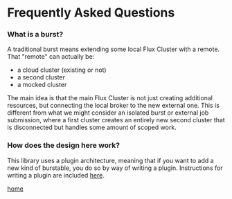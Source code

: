# Frequently Asked Questions

### What is a burst?

A traditional burst means extending some local Flux Cluster with a remote. That "remote" can actually be:

- a cloud cluster (existing or not)
- a second cluster
- a mocked cluster

The main idea is that the main Flux Cluster is not just creating additional resources, but connecting
the local broker to the new external one. This is different from what we might consider an isolated
burst or external job submission, where a first cluster creates an entirely new second cluster
that is disconnected but handles some amount of scoped work.

### How does the design here work?

This library uses a plugin architecture, meaning that if you want to add a new kind of burstable,
you do so by way of writing a plugin. Instructions for writing a plugin are included [here](developer.md#writing-a-plugin).

[home](/README.md#flux-burst)

